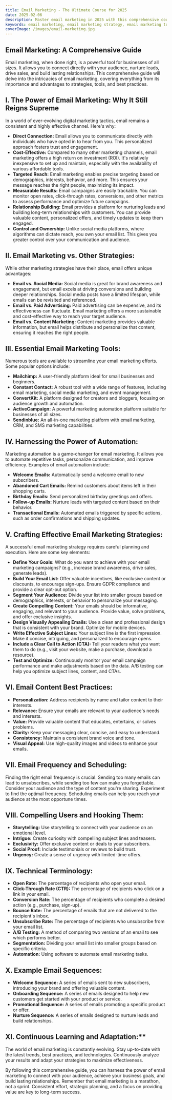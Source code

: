 ```yaml
---
title: Email Marketing - The Ultimate Course for 2025
date: 2025-02-06
description: Master email marketing in 2025 with this comprehensive course. Learn strategies, automation, tools, and best practices to build successful email campaigns.
keywords: email marketing, email marketing strategy, email marketing tools, email automation, email marketing course
coverImage: /images/email-marketing.jpg
---
```


## Email Marketing: A Comprehensive Guide

Email marketing, when done right, is a powerful tool for businesses of all sizes. It allows you to connect directly with your audience, nurture leads, drive sales, and build lasting relationships. This comprehensive guide will delve into the intricacies of email marketing, covering everything from its importance and advantages to strategies, tools, and best practices.

## I. The Power of Email Marketing: Why It Still Reigns Supreme

In a world of ever-evolving digital marketing tactics, email remains a consistent and highly effective channel. Here's why:

* **Direct Connection:** Email allows you to communicate directly with individuals who have opted in to hear from you. This personalized approach fosters trust and engagement.
* **Cost-Effective:** Compared to many other marketing channels, email marketing offers a high return on investment (ROI). It's relatively inexpensive to set up and maintain, especially with the availability of various affordable tools.
* **Targeted Reach:** Email marketing enables precise targeting based on demographics, interests, behavior, and more. This ensures your message reaches the right people, maximizing its impact.
* **Measurable Results:** Email campaigns are easily trackable. You can monitor open rates, click-through rates, conversions, and other metrics to assess performance and optimize future campaigns.
* **Relationship Building:** Email provides a platform for nurturing leads and building long-term relationships with customers. You can provide valuable content, personalized offers, and timely updates to keep them engaged.
* **Control and Ownership:** Unlike social media platforms, where algorithms can dictate reach, you own your email list. This gives you greater control over your communication and audience.

## II. Email Marketing vs. Other Strategies:

While other marketing strategies have their place, email offers unique advantages:

* **Email vs. Social Media:** Social media is great for brand awareness and engagement, but email excels at driving conversions and building deeper relationships. Social media posts have a limited lifespan, while emails can be revisited and referenced.
* **Email vs. Paid Advertising:** Paid advertising can be expensive, and its effectiveness can fluctuate. Email marketing offers a more sustainable and cost-effective way to reach your target audience.
* **Email vs. Content Marketing:** Content marketing provides valuable information, but email helps distribute and personalize that content, ensuring it reaches the right people.

## III. Essential Email Marketing Tools:

Numerous tools are available to streamline your email marketing efforts. Some popular options include:

* **Mailchimp:** A user-friendly platform ideal for small businesses and beginners.
* **Constant Contact:** A robust tool with a wide range of features, including email marketing, social media marketing, and event management.
* **ConvertKit:** A platform designed for creators and bloggers, focusing on audience growth and automation.
* **ActiveCampaign:** A powerful marketing automation platform suitable for businesses of all sizes.
* **Sendinblue:** An all-in-one marketing platform with email marketing, CRM, and SMS marketing capabilities.

## IV. Harnessing the Power of Automation:

Marketing automation is a game-changer for email marketing. It allows you to automate repetitive tasks, personalize communication, and improve efficiency. Examples of email automation include:

* **Welcome Emails:** Automatically send a welcome email to new subscribers.
* **Abandoned Cart Emails:** Remind customers about items left in their shopping carts.
* **Birthday Emails:** Send personalized birthday greetings and offers.
* **Follow-up Emails:** Nurture leads with targeted content based on their behavior.
* **Transactional Emails:** Automated emails triggered by specific actions, such as order confirmations and shipping updates.

## V. Crafting Effective Email Marketing Strategies:

A successful email marketing strategy requires careful planning and execution. Here are some key elements:

* **Define Your Goals:** What do you want to achieve with your email marketing campaigns? (e.g., increase brand awareness, drive sales, generate leads).
* **Build Your Email List:** Offer valuable incentives, like exclusive content or discounts, to encourage sign-ups. Ensure GDPR compliance and provide a clear opt-out option.
* **Segment Your Audience:** Divide your list into smaller groups based on demographics, interests, or behavior to personalize your messaging.
* **Create Compelling Content:** Your emails should be informative, engaging, and relevant to your audience. Provide value, solve problems, and offer exclusive insights.
* **Design Visually Appealing Emails:** Use a clean and professional design that is consistent with your brand. Optimize for mobile devices.
* **Write Effective Subject Lines:** Your subject line is the first impression. Make it concise, intriguing, and personalized to encourage opens.
* **Include a Clear Call to Action (CTA):** Tell your readers what you want them to do (e.g., visit your website, make a purchase, download a resource).
* **Test and Optimize:** Continuously monitor your email campaign performance and make adjustments based on the data. A/B testing can help you optimize subject lines, content, and CTAs.

## VI. Email Content Best Practices:

* **Personalization:** Address recipients by name and tailor content to their interests.
* **Relevance:** Ensure your emails are relevant to your audience's needs and interests.
* **Value:** Provide valuable content that educates, entertains, or solves problems.
* **Clarity:** Keep your messaging clear, concise, and easy to understand.
* **Consistency:** Maintain a consistent brand voice and tone.
* **Visual Appeal:** Use high-quality images and videos to enhance your emails.

## VII. Email Frequency and Scheduling:

Finding the right email frequency is crucial. Sending too many emails can lead to unsubscribes, while sending too few can make you forgettable. Consider your audience and the type of content you're sharing. Experiment to find the optimal frequency. Scheduling emails can help you reach your audience at the most opportune times.

## VIII. Compelling Users and Hooking Them:

* **Storytelling:** Use storytelling to connect with your audience on an emotional level.
* **Intrigue:** Create curiosity with compelling subject lines and teasers.
* **Exclusivity:** Offer exclusive content or deals to your subscribers.
* **Social Proof:** Include testimonials or reviews to build trust.
* **Urgency:** Create a sense of urgency with limited-time offers.

## IX. Technical Terminology:

* **Open Rate:** The percentage of recipients who open your email.
* **Click-Through Rate (CTR):** The percentage of recipients who click on a link in your email.
* **Conversion Rate:** The percentage of recipients who complete a desired action (e.g., purchase, sign-up).
* **Bounce Rate:** The percentage of emails that are not delivered to the recipient's inbox.
* **Unsubscribe Rate:** The percentage of recipients who unsubscribe from your email list.
* **A/B Testing:** A method of comparing two versions of an email to see which performs better.
* **Segmentation:** Dividing your email list into smaller groups based on specific criteria.
* **Automation:** Using software to automate email marketing tasks.

## X. Example Email Sequences:

* **Welcome Sequence:** A series of emails sent to new subscribers, introducing your brand and offering valuable content.
* **Onboarding Sequence:** A series of emails designed to help new customers get started with your product or service.
* **Promotional Sequence:** A series of emails promoting a specific product or offer.
* **Nurture Sequence:** A series of emails designed to nurture leads and build relationships.

## XI. Continuous Learning and Adaptation:**

The world of email marketing is constantly evolving. Stay up-to-date with the latest trends, best practices, and technologies. Continuously analyze your results and adapt your strategies to maximize effectiveness.

By following this comprehensive guide, you can harness the power of email marketing to connect with your audience, achieve your business goals, and build lasting relationships. Remember that email marketing is a marathon, not a sprint. Consistent effort, strategic planning, and a focus on providing value are key to long-term success.
